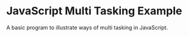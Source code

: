 # JavaScript Multi Tasking Example

A basic program to illustrate ways of multi tasking in JavaScript.
